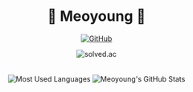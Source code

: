 <div align="center">
  <h1 align="center">🐥 Meoyoung 🐥</h1>
  <p>
    <a href="https://github.com/meo-young">
      <img src="https://img.shields.io/github/followers/meo-young?label=GitHub&style=social" alt="GitHub" />
    </a>
  </p>
  <p>
    <img src="http://mazassumnida.wtf/api/v2/generate_badge?boj=eotn000" alt="solved.ac" />  
  </p>
</div>

<br>

<div align="center">
  <img align="center" src="https://github-readme-stats.vercel.app/api/top-langs/?username=meo-young&layout=compact&theme=radical" alt="Most Used Languages" />
  <img align="center" src="https://github-readme-stats.vercel.app/api?username=meo-young&show_icons=true&theme=radical" alt="Meoyoung's GitHub Stats" />
</div>
